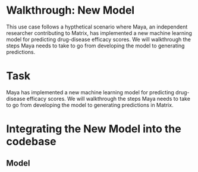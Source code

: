 # Walkthrough: New Model

This use case follows a hypthetical scenario where Maya, an independent researcher contributing to Matrix, has implemented a new machine learning model for predicting drug-disease efficacy scores. We will walkthrough the steps Maya needs to take to go from developing the model to generating predictions.

# Task

Maya has implemented a new machine learning model for predicting drug-disease efficacy scores. We will walkthrough the steps Maya needs to take to go from developing the model to generating predictions in Matrix.

# Integrating the New Model into the codebase

## Model
